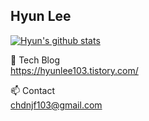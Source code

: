 ## Hyun Lee
[![Hyun's github stats](https://github-readme-stats.vercel.app/api?HyunLee103=HyunLee103)](https://github.com/HyunLee103/github-readme-stats)


🌱 Tech Blog  
https://hyunlee103.tistory.com/  


📫 Contact  
chdnjf103@gmail.com  

<!--
**HyunLee103/HyunLee103** is a ✨ _special_ ✨ repository because its `README.md` (this file) appears on your GitHub profile.

Here are some ideas to get you started:

- 🔭 I’m currently working on ...
- 🌱 I’m currently learning ...
- 👯 I’m looking to collaborate on ...
- 🤔 I’m looking for help with ...
- 💬 Ask me about ...
- 📫 How to reach me: ...
- 😄 Pronouns: ...
- ⚡ Fun fact: ...
-->
